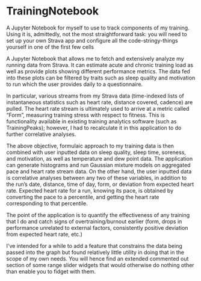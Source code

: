 # TrainingNotebook
A Jupyter Notebook for myself to use to track components of my training. Using it is, admittedly, not the most straightforward task: you will need to set up your own Strava app and configure all the code-stringy-things yourself in one of the first few cells

A Jupyter Notebook that allows me to fetch and extensively analyze my running data from Strava. It can estimate acute and chronic training load as well as provide plots showing different performance metrics. The data fed into these plots can be filtered by traits such as sleep quality and motivation to run which the user provides daily to a questionnaire.

In particular, various streams from my Strava data (time-indexed lists of instantaneous statistics such as heart rate, distance covered, cadence) are pulled. The heart rate stream is ultimately used to arrive at a metric called “Form”, measuring training stress with respect to fitness. This is functionality available in existing training analytics software (such as TrainingPeaks); however, I had to recalculate it in this application to do further correlative analyses.

The above objective, formulaic approach to my training data is then combined with user inputted data on sleep quality, sleep time, soreness, and motivation, as well as temperature and dew point data. The application can generate histograms and run Gaussian mixture models on aggregated pace and heart rate stream data. On the other hand, the user inputted data is correlative analyses between any two of these variables, in addition to the run’s date, distance, time of day, form, or deviation from expected heart rate. Expected heart rate for a run, knowing its pace, is obtained by converting the pace to a percentile, and getting the heart rate corresponding to that percentile.

The point of the application is to quantify the effectiveness of any training that I do and catch signs of overtraining/burnout earlier (form, drops in performance unrelated to external factors, consistently positive deviation from expected heart rate, etc.)

I've intended for a while to add a feature that constrains the data being passed into the graph but found relatively little utility in doing that in the scope of my own needs. You will hence find an extended commented out section of some range slider widgets that would otherwise do nothing other than enable you to fidget with them.
